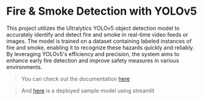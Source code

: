 # Fire & Smoke Detection with YOLOv5 

This project utilizes the Ultralytics YOLOv5 object detection model to accurately identify and detect fire and smoke in real-time video feeds or images. The model is trained on a dataset containing labeled instances of fire and smoke, enabling it to recognize these hazards quickly and reliably. By leveraging YOLOv5's efficiency and precision, the system aims to enhance early fire detection and improve safety measures in various environments.

> You can check out the documentation [here](https://drive.google.com/drive/folders/1gCi-Q_g8tlie3GwlXGmcfO5nreEktY1X?usp=sharing)

> And [here](https://yolov5-fire-and-smoke.streamlit.app) is a deployed sample model using streamlit
